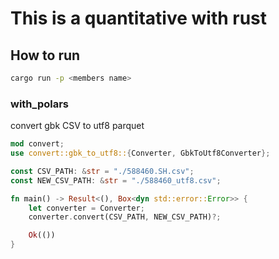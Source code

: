 # This is a quantitative with rust

## How to run

```bash
cargo run -p <members name>
```

### with_polars

convert gbk CSV to utf8 parquet

```rs
mod convert;
use convert::gbk_to_utf8::{Converter, GbkToUtf8Converter};

const CSV_PATH: &str = "./588460.SH.csv";
const NEW_CSV_PATH: &str = "./588460_utf8.csv";

fn main() -> Result<(), Box<dyn std::error::Error>> {
    let converter = Converter;
    converter.convert(CSV_PATH, NEW_CSV_PATH)?;

    Ok(())
}
```
